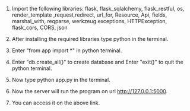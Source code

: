 1. Import the following libraries:
flask, flask_sqlalchemy, flask_restful, os, render_template ,request,redirect, url_for, Resource, Api, fields, marshal_with, reqparse, werkzeug.exceptions, HTTPException, flask_cors, CORS, json

2. After installing the required libraries type python in the terminal.
3. Enter "from app import *" in python terminal.
4. Enter "db.create_all()" to create database and Enter "exit()" to quit the python terminal.
5. Now type python app.py in the terminal.
6. Now the server will run the program on url http://127.0.0.1:5000.
7. You can access it on the above link.

